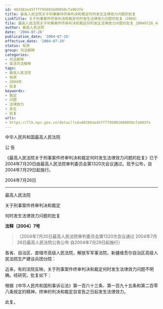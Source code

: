 ```yaml
---
id: 402881e45ffff95001600050cfa903fe
title: 最高人民法院关于刑事案件终审判决和裁定何时发生法律效力问题的批复
LinkTitle: 关于刑事案件终审判决和裁定何时发生法律效力问题的批复（2004）
file: 最高人民法院关于刑事案件终审判决和裁定何时发生法律效力问题的批复_20040726_402881e45ffff95001600050cfa903fe.docx
author: 最高人民法院
date: '2004-07-26'
publication_date: '2004-07-26'
effective_date: '2004-07-29'
status: 有效
group: 司法解释
categories:
- 司法解释
- 高法司法解释
tags:
- 最高人民法院
- 有效
- 2004年
- 批复
keywords:
- 裁定
- 问题
- 法律效力
- 发生
- 批复
urls:
- https://flk.npc.gov.cn/detail?id=402881e45ffff95001600050cfa903fe
---
```


中华人民共和国最高人民法院

公 告

《最高人民法院关于刑事案件终审判决和裁定何时发生法律效力问题的批复》已于2004年7月20日由最高人民法院审判委员会第1320次会议通过。现予公布，自2004年7月29日起施行。

2004年7月26日

---

最高人民法院

关于刑事案件终审判决和裁定

何时发生法律效力问题的批复

**法释〔2004〕7号**

> （2004年7月20日最高人民法院审判委员会第1320次会议通过 2004年7月26日最高人民法院公告公布 自2004年7月29日起施行）

各省、自治区、直辖市高级人民法院，解放军军事法院，新疆维吾尔自治区高级人民法院生产建设兵团分院：

近来，有的法院反映，关于刑事案件终审判决和裁定何时发生法律效力问题不明确。经研究，批复如下：

根据《中华人民共和国刑事诉讼法》第一百六十三条、第一百九十五条和第二百零八条规定的精神，终审的判决和裁定自宣告之日起发生法律效力。

此复。
